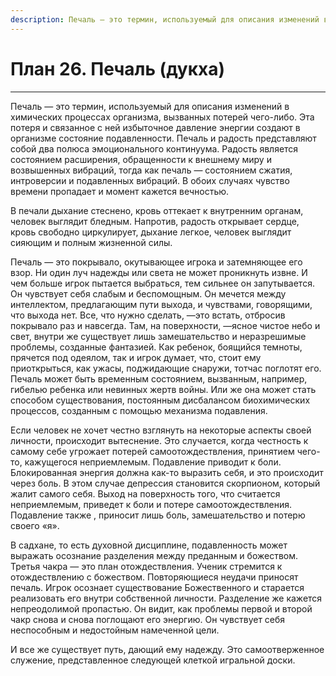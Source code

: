 ```yaml
---
description: Печаль — это термин, используемый для описания изменений в химических процессах организма, вызванных потерей чего-либо. Эта потеря и связанное с ней избыточное давление энергии создают в организме состояние подавленности.
---
```

# План 26. Печаль (дукха) 


---
Печаль — это термин, используемый для описания изменений в химических процессах организма, вызванных потерей чего-либо. Эта потеря и связанное с ней избыточное давление энергии создают в организме состояние подавленности. Печаль и радость представляют собой два полюса эмоционального континуума. Радость является состоянием расширения, обращенности к внешнему миру и возвышенных вибраций, тогда как печаль — состоянием сжатия, интроверсии и подавленных вибраций. В обоих случаях чувство времени пропадает и момент кажется вечностью. 

В печали дыхание стеснено, кровь оттекает к внутренним органам, человек выглядит бледным. Напротив, радость открывает сердце, кровь свободно циркулирует, дыхание легкое, человек выглядит сияющим и полным жизненной силы. 

Печаль — это покрывало, окутывающее игрока и затемняющее его взор. Ни один луч надежды или света не может проникнуть извне. И чем больше игрок пытается выбраться, тем сильнее он запутывается. Он чувствует себя слабым и беспомощным. Он мечется между интеллектом, предлагающим пути выхода, и чувствами, говорящими, что выхода нет. Все, что нужно сделать, —это встать, отбросив покрывало раз и навсегда. Там, на поверхности, —ясное чистое небо и свет, внутри же существует лишь замешательство и неразрешимые проблемы, созданные фантазией. Как ребенок, боящийся темноты, прячется под одеялом, так и игрок думает, что, стоит ему приоткрыться, как ужасы, поджидающие снаружи, тотчас поглотят его. Печаль может быть временным состоянием, вызванным, например, гибелью ребенка или невинных жертв войны. Или же она может стать способом существования, постоянным дисбалансом биохимических процессов, созданным с помощью механизма подавления. 

Если человек не хочет честно взглянуть на некоторые аспекты своей личности, происходит вытеснение. Это случается, когда честность к самому себе угрожает потерей самоотождествления, принятием чего-то, кажущегося неприемлемым. Подавление приводит к боли. Блокированная энергия должна как-то выразить себя, и это происходит через боль. В этом случае депрессия становится скорпионом, который жалит самого себя. Выход на поверхность того, что считается неприемлемым, приведет к боли и потере самоотождествления. Подавление также , приносит лишь боль, замешательство и потерю своего «я». 

В садхане, то есть духовной дисциплине, подавленность может выражать осознание разделения между преданным и божеством. Третья чакра — это план отождествления. Ученик стремится к отождествлению с божеством. Повторяющиеся неудачи приносят печаль. Игрок осознает существование Божественного и старается реализовать его внутри собственной личности. Разделение же кажется непреодолимой пропастью. Он видит, как проблемы первой и второй чакр снова и снова поглощают его энергию. Он чувствует себя неспособным и недостойным намеченной цели. 

И все же существует путь, дающий ему надежду. Это самоотверженное служение, представленное следующей клеткой игральной доски.
